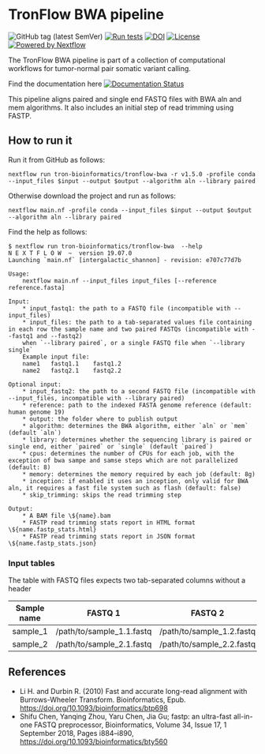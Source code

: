# TronFlow BWA pipeline

![GitHub tag (latest SemVer)](https://img.shields.io/github/v/release/tron-bioinformatics/tronflow-bwa?sort=semver)
[![Run tests](https://github.com/TRON-Bioinformatics/tronflow-bwa/actions/workflows/automated_tests.yml/badge.svg?branch=master)](https://github.com/TRON-Bioinformatics/tronflow-bwa/actions/workflows/automated_tests.yml)
[![DOI](https://zenodo.org/badge/327943420.svg)](https://zenodo.org/badge/latestdoi/327943420)
[![License](https://img.shields.io/badge/license-MIT-green)](https://opensource.org/licenses/MIT)
[![Powered by Nextflow](https://img.shields.io/badge/powered%20by-Nextflow-orange.svg?style=flat&colorA=E1523D&colorB=007D8A)](https://www.nextflow.io/)

The TronFlow BWA pipeline is part of a collection of computational workflows for tumor-normal pair 
somatic variant calling.

Find the documentation here [![Documentation Status](https://readthedocs.org/projects/tronflow-docs/badge/?version=latest)](https://tronflow-docs.readthedocs.io/en/latest/?badge=latest)

This pipeline aligns paired and single end FASTQ files with BWA aln and mem algorithms.
It also includes an initial step of read trimming using FASTP.


## How to run it

Run it from GitHub as follows:
```
nextflow run tron-bioinformatics/tronflow-bwa -r v1.5.0 -profile conda --input_files $input --output $output --algorithm aln --library paired
```

Otherwise download the project and run as follows:
```
nextflow main.nf -profile conda --input_files $input --output $output --algorithm aln --library paired
```

Find the help as follows:
```
$ nextflow run tron-bioinformatics/tronflow-bwa  --help
N E X T F L O W  ~  version 19.07.0
Launching `main.nf` [intergalactic_shannon] - revision: e707c77d7b

Usage:
    nextflow main.nf --input_files input_files [--reference reference.fasta]

Input:
    * input_fastq1: the path to a FASTQ file (incompatible with --input_files)
    * input_files: the path to a tab-separated values file containing in each row the sample name and two paired FASTQs (incompatible with --fastq1 and --fastq2)
    when `--library paired`, or a single FASTQ file when `--library single`
    Example input file:
    name1	fastq1.1	fastq1.2
    name2	fastq2.1	fastq2.2

Optional input:
    * input_fastq2: the path to a second FASTQ file (incompatible with --input_files, incompatible with --library paired)
    * reference: path to the indexed FASTA genome reference (default: human genome 19)
    * output: the folder where to publish output
    * algorithm: determines the BWA algorithm, either `aln` or `mem` (default `aln`)
    * library: determines whether the sequencing library is paired or single end, either `paired` or `single` (default `paired`)
    * cpus: determines the number of CPUs for each job, with the exception of bwa sampe and samse steps which are not parallelized (default: 8)
    * memory: determines the memory required by each job (default: 8g)
    * inception: if enabled it uses an inception, only valid for BWA aln, it requires a fast file system such as flash (default: false)
    * skip_trimming: skips the read trimming step

Output:
    * A BAM file \${name}.bam
    * FASTP read trimming stats report in HTML format \${name.fastp_stats.html}
    * FASTP read trimming stats report in JSON format \${name.fastp_stats.json}
```

### Input tables

The table with FASTQ files expects two tab-separated columns without a header

| Sample name          | FASTQ 1                      | FASTQ 2                  |
|----------------------|---------------------------------|------------------------------|
| sample_1             | /path/to/sample_1.1.fastq      |    /path/to/sample_1.2.fastq   |
| sample_2             | /path/to/sample_2.1.fastq      |    /path/to/sample_2.2.fastq   |


## References

* Li H. and Durbin R. (2010) Fast and accurate long-read alignment with Burrows-Wheeler Transform. Bioinformatics, Epub. https://doi.org/10.1093/bioinformatics/btp698 
* Shifu Chen, Yanqing Zhou, Yaru Chen, Jia Gu; fastp: an ultra-fast all-in-one FASTQ preprocessor, Bioinformatics, Volume 34, Issue 17, 1 September 2018, Pages i884–i890, https://doi.org/10.1093/bioinformatics/bty560
